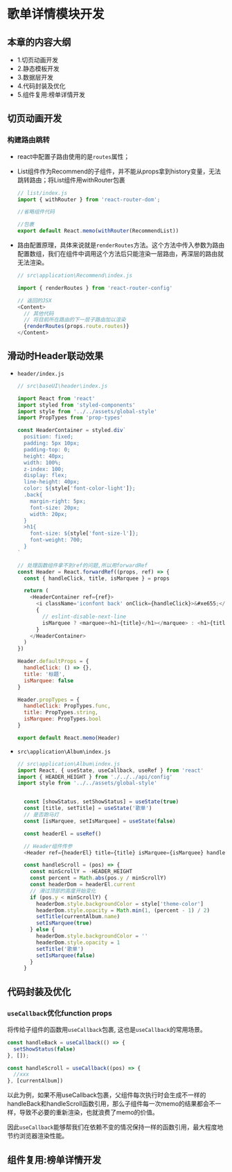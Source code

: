 # 歌单详情模块开发

## 本章的内容大纲

* 1.切页动画开发
* 2.静态模板开发
* 3.数据层开发
* 4.代码封装及优化
* 5.组件复用:榜单详情开发

## 切页动画开发

### 构建路由跳转

* react中配置子路由使用的是`routes`属性；

* List组件作为Recommend的子组件，并不能从props拿到history变量，无法跳转路由；将List组件用withRouter包裹

  ```javascript
  // list/index.js
  import { withRouter } from 'react-router-dom';
  
  //省略组件代码
  
  //包裹
  export default React.memo(withRouter(RecommendList))
  ```

* 路由配置原理，具体来说就是`renderRoutes`方法。这个方法中传入参数为路由配置数组，我们在组件中调用这个方法后只能渲染一层路由，再深层的路由就无法渲染。

  ```javascript
  // src\application\Recommend\index.js
  
  import { renderRoutes } from 'react-router-config'
  
  // 返回的JSX
  <Content>
    // 其他代码
    // 将目前所在路由的下一层子路由加以渲染
    {renderRoutes(props.route.routes)}
  </Content>
  ```

## 滑动时Header联动效果

* `header/index.js`

  ```javascript
  // src\baseUI\header\index.js
  
  import React from 'react'
  import styled from 'styled-components'
  import style from '../../assets/global-style'
  import PropTypes from 'prop-types'
  
  const HeaderContainer = styled.div`
    position: fixed;
    padding: 5px 10px;
    padding-top: 0;
    height: 40px;
    width: 100%;
    z-index: 100;
    display: flex;
    line-height: 40px;
    color: ${style['font-color-light']};
    .back{
      margin-right: 5px;
      font-size: 20px;
      width: 20px;
    }
    >h1{
      font-size: ${style['font-size-l']};
      font-weight: 700;
    }
  `
  
  // 处理函数组件拿不到ref的问题,所以用forwardRef
  const Header = React.forwardRef((props, ref) => {
    const { handleClick, title, isMarquee } = props
  
    return (
      <HeaderContainer ref={ref}>
        <i className='iconfont back' onClick={handleClick}>&#xe655;</i>
        {
          // eslint-disable-next-line
          isMarquee ? <marquee><h1>{title}</h1></marquee> : <h1>{title}</h1>
        }
      </HeaderContainer>
    )
  })
  
  Header.defaultProps = {
    handleClick: () => {},
    title: '标题',
    isMarquee: false
  }
  
  Header.propTypes = {
    handleClick: PropTypes.func,
    title: PropTypes.string,
    isMarquee: PropTypes.bool
  }
  
  export default React.memo(Header)
  
  ```

* `src\application\Album\index.js`

  ```javascript
  // src\application\Album\index.js
  import React, { useState, useCallback, useRef } from 'react'
  import { HEADER_HEIGHT } from './../../api/config'
  import style from '../../assets/global-style'
  
  
    const [showStatus, setShowStatus] = useState(true)
    const [title, setTitle] = useState('歌单')
    // 是否跑马灯
    const [isMarquee, setIsMarquee] = useState(false)
  
    const headerEl = useRef()
  
    // Header组件传参
    <Header ref={headerEl} title={title} isMarquee={isMarquee} handleClick={handleBack} />
  
    const handleScroll = (pos) => {
      const minScrollY = -HEADER_HEIGHT
      const percent = Math.abs(pos.y / minScrollY)
      const headerDom = headerEl.current
      // 滑过顶部的高度开始变化
      if (pos.y < minScrollY) {
        headerDom.style.backgroundColor = style['theme-color']
        headerDom.style.opacity = Math.min(1, (percent - 1) / 2)
        setTitle(currentAlbum.name)
        setIsMarquee(true)
      } else {
        headerDom.style.backgroundColor = ''
        headerDom.style.opacity = 1
        setTitle('歌单')
        setIsMarquee(false)
      }
    }
  
  ```

## 代码封装及优化

### `useCallback`优化function props

将传给子组件的函数用`useCallback`包裹, 这也是`useCallback`的常用场景。

```javascript
const handleBack = useCallback(() => {
  setShowStatus(false)
}, []);

const handleScroll = useCallback((pos) => {
  //xxx
}, [currentAlbum])
```

以此为例，如果不用useCallback包裹，父组件每次执行时会生成不一样的handleBack和handleScroll函数引用，那么子组件每一次memo的结果都会不一样，导致不必要的重新渲染，也就浪费了memo的价值。

因此`useCallback`能够帮我们在依赖不变的情况保持一样的函数引用，最大程度地节约浏览器渲染性能。

## 组件复用:榜单详情开发
